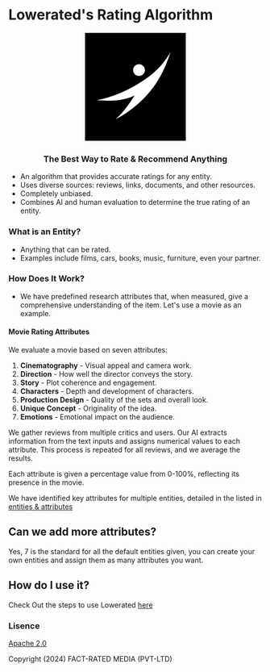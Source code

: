 # Lowerated's Rating Algorithm

<p align="center">
    <img src="./media/logos/main-logo-black-background.jpeg" alt="Logo" width="200">
</p>

<h3 align="center">
    <strong>The Best Way to Rate  & Recommend Anything</strong>
</h3>

- An algorithm that provides accurate ratings for any entity.
- Uses diverse sources: reviews, links, documents, and other resources.
- Completely unbiased.
- Combines AI and human evaluation to determine the true rating of an entity.

### What is an Entity?

- Anything that can be rated.
- Examples include films, cars, books, music, furniture, even your partner.

### How Does It Work?

- We have predefined research attributes that, when measured, give a comprehensive understanding of the item. Let's use a movie as an example.

#### Movie Rating Attributes

We evaluate a movie based on seven attributes:
1. **Cinematography** - Visual appeal and camera work.
2. **Direction** - How well the director conveys the story.
3. **Story** - Plot coherence and engagement.
4. **Characters** - Depth and development of characters.
5. **Production Design** - Quality of the sets and overall look.
6. **Unique Concept** - Originality of the idea.
7. **Emotions** - Emotional impact on the audience.

We gather reviews from multiple critics and users. Our AI extracts information from the text inputs and assigns numerical values to each attribute. This process is repeated for all reviews, and we average the results.

Each attribute is given a percentage value from 0-100%, reflecting its presence in the movie.

We have identified key attributes for multiple entities, detailed in the listed in [entities & attributes](./docs/rate/entities_attributes.md)


## Can we add more attributes?
Yes, 7 is the standard for all the default entities given, you can create your own entities and assign them as many attributes you want.

## How do I use it?
Check Out the steps to use Lowerated [here](./docs/rate/how_to_use.md)

### Lisence
[Apache 2.0](./LICENSE)
 
Copyright (2024) FACT-RATED MEDIA (PVT-LTD)
